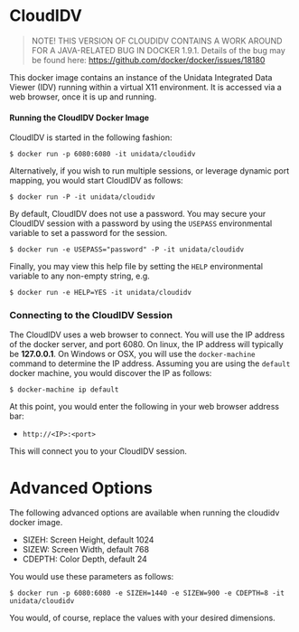 # CloudIDV

> NOTE! THIS VERSION OF CLOUDIDV CONTAINS A WORK AROUND FOR A JAVA-RELATED BUG IN DOCKER 1.9.1.
> Details of the bug may be found here: https://github.com/docker/docker/issues/18180

This docker image contains an instance of the Unidata Integrated Data Viewer (IDV) running within a virtual X11 environment.  It is accessed via a web browser, once it is up and running.

#### Running the CloudIDV Docker Image

CloudIDV is started in the following fashion:

    $ docker run -p 6080:6080 -it unidata/cloudidv

Alternatively, if you wish to run multiple sessions, or leverage dynamic port mapping, you would start CloudIDV as follows:

    $ docker run -P -it unidata/cloudidv

By default, CloudIDV does not use a password. You may secure your CloudIDV session with a password by using the `USEPASS` environmental variable to set a password for the session.  

    $ docker run -e USEPASS="password" -P -it unidata/cloudidv

Finally, you may view this help file by setting the `HELP` environmental variable to any non-empty string, e.g.

    $ docker run -e HELP=YES -it unidata/cloudidv


### Connecting to the CloudIDV Session

The CloudIDV uses a web browser to connect.  You will use the IP address of the docker server, and port 6080.  On linux, the IP address will typically be **127.0.0.1**.  On Windows or OSX, you will use the `docker-machine` command to determine the IP address.  Assuming you are using the `default` docker machine, you would discover the IP as follows:

    $ docker-machine ip default

At this point, you would enter the following in your web browser address bar:

* `http://<IP>:<port>`

This will connect you to your CloudIDV session.

# Advanced Options

The following advanced options are available when running the cloudidv docker image.  

* SIZEH: Screen Height, default 1024
* SIZEW: Screen Width, default 768
* CDEPTH: Color Depth, default 24

You would use these parameters as follows:

    $ docker run -p 6080:6080 -e SIZEH=1440 -e SIZEW=900 -e CDEPTH=8 -it unidata/cloudidv

You would, of course, replace the values with your desired dimensions.
